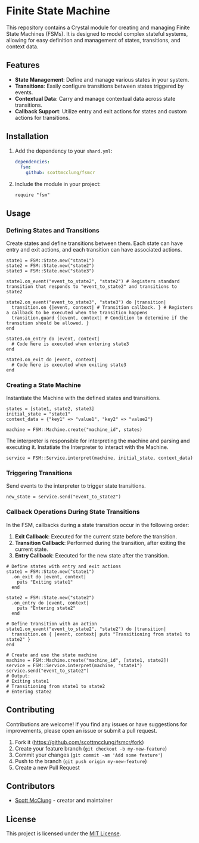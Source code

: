 # Finite State Machine

This repository contains a Crystal module for creating and managing Finite State Machines (FSMs). It is designed to model complex stateful systems, allowing for easy definition and management of states, transitions, and context data.

## Features

- **State Management**: Define and manage various states in your system.
- **Transitions**: Easily configure transitions between states triggered by events.
- **Contextual Data**: Carry and manage contextual data across state transitions.
- **Callback Support**: Utilize entry and exit actions for states and custom actions for transitions.

## Installation

1. Add the dependency to your `shard.yml`:

   ```yaml
   dependencies:
     fsm:
       github: scottmcclung/fsmcr
   ```

2. Include the module in your project:

   ```crystal
   require "fsm"
   ```

## Usage

### Defining States and Transitions

Create states and define transitions between them. Each state can have entry and exit actions, and each transition can have associated actions.

```crystal
state1 = FSM::State.new("state1")
state2 = FSM::State.new("state2")
state3 = FSM::State.new("state3")

state1.on_event("event_to_state2", "state2") # Registers standard transition that responds to "event_to_state2" and transitions to state2

state2.on_event("event_to_state3", "state3") do |transition|
  transition.on {|event, context| # Transition callback. } # Registers a callback to be executed when the transition happens
  transition.guard {|event, context| # Condition to determine if the transition should be allowed. } 
end

state3.on_entry do |event, context|
  # Code here is executed when entering state3
end

state3.on_exit do |event, context|
  # Code here is executed when exiting state3
end
```

### Creating a State Machine

Instantiate the Machine with the defined states and transitions.

```crystal
states = [state1, state2, state3]
initial_state = "state1"
context_data = {"key1" => "value1", "key2" => "value2"}

machine = FSM::Machine.create("machine_id", states)
```

The interpreter is responsible for interpreting the machine and parsing and executing it.  Instatiate the Interpreter to interact with the Machine.

```crystal
service = FSM::Service.interpret(machine, initial_state, context_data)
```


### Triggering Transitions

Send events to the interpreter to trigger state transitions.

```crystal
new_state = service.send("event_to_state2")
```

### Callback Operations During State Transitions

In the FSM, callbacks during a state transition occur in the following order:

1. **Exit Callback**: Executed for the current state before the transition.
2. **Transition Callback**: Performed during the transition, after exiting the current state.
3. **Entry Callback**: Executed for the new state after the transition.

```crystal
# Define states with entry and exit actions
state1 = FSM::State.new("state1")
  .on_exit do |event, context|
    puts "Exiting state1"
  end

state2 = FSM::State.new("state2")
  .on_entry do |event, context|
    puts "Entering state2"
  end

# Define transition with an action
state1.on_event("event_to_state2", "state2") do |transition|
  transition.on { |event, context| puts "Transitioning from state1 to state2" }
end

# Create and use the state machine
machine = FSM::Machine.create("machine_id", [state1, state2])
service = FSM::Service.interpret(machine, "state1")
service.send("event_to_state2")
# Output:
# Exiting state1
# Transitioning from state1 to state2
# Entering state2
```


## Contributing

Contributions are welcome! If you find any issues or have suggestions for improvements, please open an issue or submit a pull request.

1. Fork it (<https://github.com/scottmcclung/fsmcr/fork>)
2. Create your feature branch (`git checkout -b my-new-feature`)
3. Commit your changes (`git commit -am 'Add some feature'`)
4. Push to the branch (`git push origin my-new-feature`)
5. Create a new Pull Request

## Contributors

- [Scott McClung](https://github.com/scottmcclung) - creator and maintainer

## License

This project is licensed under the [MIT License](LICENSE).
